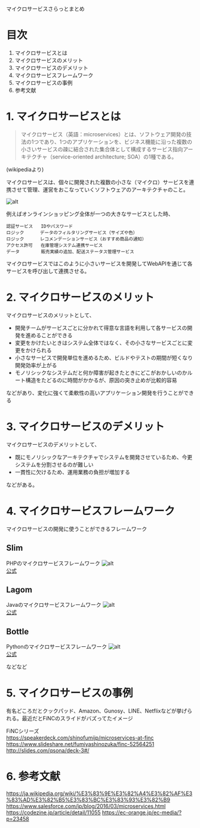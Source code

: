 マイクロサービスさらっとまとめ

# 目次
1. マイクロサービスとは
2. マイクロサービスのメリット
3. マイクロサービスのデメリット
4. マイクロサービスフレームワーク
5. マイクロサービスの事例
6. 参考文献

# 1. マイクロサービスとは
> マイクロサービス（英語：microservices）とは、ソフトウェア開発の技法の1つであり、1つのアプリケーションを、ビジネス機能に沿った複数の小さいサービスの疎に結合された集合体として構成するサービス指向アーキテクチャ（service-oriented architecture; SOA）の1種である。

(wikipediaより)

マイクロサービスは、個々に開発された複数の小さな（マイクロ）サービスを連携させて管理、運営をおこなっていくソフトウェアのアーキテクチャのこと。

![alt](https://cz-cdn.shoeisha.jp/static/images/article/11055/11055_003.png)

例えばオンラインショッピング全体が一つの大きなサービスとした時、
```
認証サービス   IDやパスワード
ロジック      データのフィルタリングサービス（サイズや色）
ロジック      レコメンデーションサービス（おすすめ商品の通知）
アクセス許可   在庫管理システム連携サービス
データ        販売実績の追加、配送ステータス管理サービス
```
マイクロサービスではこのように小さいサービスを開発してWebAPIを通じて各サービスを呼び出して連携させる。

# 2. マイクロサービスのメリット
マイクロサービスのメリットとして、
- 開発チームがサービスごとに分かれて得意な言語を利用して各サービスの開発を進めることができる
- 変更をかけたいときはシステム全体ではなく、その小さなサービスごとに変更をかけられる
- 小さなサービスで開発単位を進めるため、ビルドやテストの期間が短くなり開発効率が上がる
- モノリシックなシステムだと何か障害が起きたときにどこがおかしいのかルート構造をたどるのに時間がかかるが、原因の突き止めが比較的容易

などがあり、変化に強くて柔軟性の高いアプリケーション開発を行うことができる

# 3. マイクロサービスのデメリット
マイクロサービスのデメリットとして、
- 既にモノリシックなアーキテクチャでシステムを開発させているため、今更システムを分割させるのが難しい
- 一貫性に欠けるため、運用業務の負担が増加する

などがある。

# 4. マイクロサービスフレームワーク
マイクロサービスの開発に使うことができるフレームワーク

## Slim
PHPのマイクロサービスフレームワーク
![alt](https://ec-orange.jp/ec-media/wp-content/uploads/2018/11/microservice_20181112_05.jpg)<br>
[公式](https://www.slimframework.com/)

## Lagom
Javaのマイクロサービスフレームワーク
![alt](https://image.itmedia.co.jp/ait/articles/1806/05/news013_0.jpg)<br>
[公式](https://www.lightbend.com/lagom-framework)

## Bottle
Pythonのマイクロサービスフレームワーク
![alt](https://ec-orange.jp/ec-media/wp-content/uploads/2018/11/microservice_20181112_07.jpg)<br>
[公式](http://bottlepy.org/docs/dev/index.html)

などなど

# 5. マイクロサービスの事例
有名どころだとクックパッド、Amazon、Gunosy、LINE、Netflixなどが挙げられる。最近だとFiNCのスライドがバズってたイメージ

FiNCシリーズ<br>
https://speakerdeck.com/shinofumijp/microservices-at-finc
https://www.slideshare.net/fumiyashinozuka/finc-52564251
http://slides.com/qsona/deck-3#/


# 6. 参考文献
https://ja.wikipedia.org/wiki/%E3%83%9E%E3%82%A4%E3%82%AF%E3%83%AD%E3%82%B5%E3%83%BC%E3%83%93%E3%82%B9
https://www.salesforce.com/jp/blog/2016/03/microservices.html
https://codezine.jp/article/detail/11055
https://ec-orange.jp/ec-media/?p=23458
